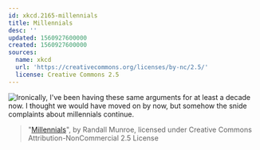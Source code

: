 ```yaml
---
id: xkcd.2165-millennials
title: Millennials
desc: ''
updated: 1560927600000
created: 1560927600000
sources:
  name: xkcd
  url: 'https://creativecommons.org/licenses/by-nc/2.5/'
  license: Creative Commons 2.5
---
```

![Ironically, I've been having these same arguments for at least a decade now. I thought we would have moved on by now, but somehow the snide complaints about millennials continue.](https://imgs.xkcd.com/comics/millennials.png)
> "[Millennials](https://xkcd.com/2165/)", by Randall Munroe, licensed under Creative Commons Attribution-NonCommercial 2.5 License
